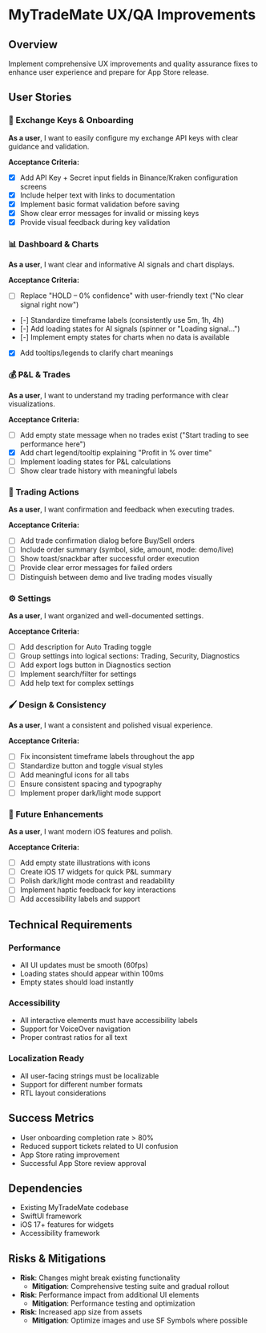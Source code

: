 # MyTradeMate UX/QA Improvements

## Overview
Implement comprehensive UX improvements and quality assurance fixes to enhance user experience and prepare for App Store release.

## User Stories

### 🔑 Exchange Keys & Onboarding
**As a user**, I want to easily configure my exchange API keys with clear guidance and validation.

**Acceptance Criteria:**
- [x] Add API Key + Secret input fields in Binance/Kraken configuration screens
- [x] Include helper text with links to documentation
- [x] Implement basic format validation before saving
- [x] Show clear error messages for invalid or missing keys
- [x] Provide visual feedback during key validation

### 📊 Dashboard & Charts
**As a user**, I want clear and informative AI signals and chart displays.

**Acceptance Criteria:**
- [ ] Replace "HOLD – 0% confidence" with user-friendly text ("No clear signal right now")
- [-] Standardize timeframe labels (consistently use 5m, 1h, 4h)
- [-] Add loading states for AI signals (spinner or "Loading signal…")
- [-] Implement empty states for charts when no data is available
- [x] Add tooltips/legends to clarify chart meanings

### 💰 P&L & Trades
**As a user**, I want to understand my trading performance with clear visualizations.

**Acceptance Criteria:**
- [ ] Add empty state message when no trades exist ("Start trading to see performance here")
- [x] Add chart legend/tooltip explaining "Profit in % over time"
- [ ] Implement loading states for P&L calculations
- [ ] Show clear trade history with meaningful labels

### 🛒 Trading Actions
**As a user**, I want confirmation and feedback when executing trades.

**Acceptance Criteria:**
- [ ] Add trade confirmation dialog before Buy/Sell orders
- [ ] Include order summary (symbol, side, amount, mode: demo/live)
- [ ] Show toast/snackbar after successful order execution
- [ ] Provide clear error messages for failed orders
- [ ] Distinguish between demo and live trading modes visually

### ⚙️ Settings
**As a user**, I want organized and well-documented settings.

**Acceptance Criteria:**
- [ ] Add description for Auto Trading toggle
- [ ] Group settings into logical sections: Trading, Security, Diagnostics
- [ ] Add export logs button in Diagnostics section
- [ ] Implement search/filter for settings
- [ ] Add help text for complex settings

### 🖌️ Design & Consistency
**As a user**, I want a consistent and polished visual experience.

**Acceptance Criteria:**
- [ ] Fix inconsistent timeframe labels throughout the app
- [ ] Standardize button and toggle visual styles
- [ ] Add meaningful icons for all tabs
- [ ] Ensure consistent spacing and typography
- [ ] Implement proper dark/light mode support

### 📱 Future Enhancements
**As a user**, I want modern iOS features and polish.

**Acceptance Criteria:**
- [ ] Add empty state illustrations with icons
- [ ] Create iOS 17 widgets for quick P&L summary
- [ ] Polish dark/light mode contrast and readability
- [ ] Implement haptic feedback for key interactions
- [ ] Add accessibility labels and support

## Technical Requirements

### Performance
- All UI updates must be smooth (60fps)
- Loading states should appear within 100ms
- Empty states should load instantly

### Accessibility
- All interactive elements must have accessibility labels
- Support for VoiceOver navigation
- Proper contrast ratios for all text

### Localization Ready
- All user-facing strings must be localizable
- Support for different number formats
- RTL layout considerations

## Success Metrics
- User onboarding completion rate > 80%
- Reduced support tickets related to UI confusion
- App Store rating improvement
- Successful App Store review approval

## Dependencies
- Existing MyTradeMate codebase
- SwiftUI framework
- iOS 17+ features for widgets
- Accessibility framework

## Risks & Mitigations
- **Risk**: Changes might break existing functionality
  - **Mitigation**: Comprehensive testing suite and gradual rollout
- **Risk**: Performance impact from additional UI elements
  - **Mitigation**: Performance testing and optimization
- **Risk**: Increased app size from assets
  - **Mitigation**: Optimize images and use SF Symbols where possible